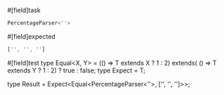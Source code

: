 #[field]task
```ts
PercentageParser<''>
```

#[field]expected
```ts
['', '', '']
```

#[field]test
type Equal<X, Y> = (<T>() => T extends X ? 1 : 2) extends(
    <T>() => T extends Y ? 1 : 2) ? true : false;
type Expect<T extends true> = T;

type Result = Expect<Equal<PercentageParser<''>, ['', '', '']>>;